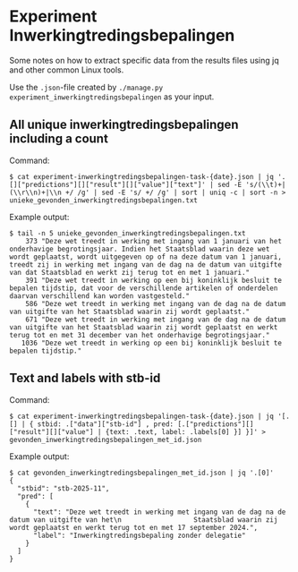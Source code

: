 # Experiment Inwerkingtredingsbepalingen

Some notes on how to extract specific data from the results files using jq and other common Linux tools.

Use the `.json`-file created by `./manage.py experiment_inwerkingtredingsbepalingen` as your input.

## All unique inwerkingtredingsbepalingen including a count

Command:
```
$ cat experiment-inwerkingtredingsbepalingen-task-{date}.json | jq '.[]["predictions"][]["result"][]["value"]["text"]' | sed -E 's/(\\t)+|(\\r\\n)+|\\n +/ /g' | sed -E 's/ +/ /g' | sort | uniq -c | sort -n > unieke_gevonden_inwerkingtredingsbepalingen.txt
```

Example output:

```
$ tail -n 5 unieke_gevonden_inwerkingtredingsbepalingen.txt
    373 "Deze wet treedt in werking met ingang van 1 januari van het onderhavige begrotingsjaar. Indien het Staatsblad waarin deze wet wordt geplaatst, wordt uitgegeven op of na deze datum van 1 januari, treedt zij in werking met ingang van de dag na de datum van uitgifte van dat Staatsblad en werkt zij terug tot en met 1 januari."
    391 "Deze wet treedt in werking op een bij koninklijk besluit te bepalen tijdstip, dat voor de verschillende artikelen of onderdelen daarvan verschillend kan worden vastgesteld."
    586 "Deze wet treedt in werking met ingang van de dag na de datum van uitgifte van het Staatsblad waarin zij wordt geplaatst."
    671 "Deze wet treedt in werking met ingang van de dag na de datum van uitgifte van het Staatsblad waarin zij wordt geplaatst en werkt terug tot en met 31 december van het onderhavige begrotingsjaar."
   1036 "Deze wet treedt in werking op een bij koninklijk besluit te bepalen tijdstip."
```

## Text and labels with stb-id

Command:
```
$ cat experiment-inwerkingtredingsbepalingen-task-{date}.json | jq '[.[] | { stbid: .["data"]["stb-id"] , pred: [.["predictions"][]["result"][]["value"] | {text: .text, label: .labels[0] }] }]' > gevonden_inwerkingtredingsbepalingen_met_id.json
```

Example output:

```
$ cat gevonden_inwerkingtredingsbepalingen_met_id.json | jq '.[0]'
{
  "stbid": "stb-2025-11",
  "pred": [
    {
      "text": "Deze wet treedt in werking met ingang van de dag na de datum van uitgifte van het\n                  Staatsblad waarin zij wordt geplaatst en werkt terug tot en met 17 september 2024.",
      "label": "Inwerkingtredingsbepaling zonder delegatie"
    }
  ]
}
```